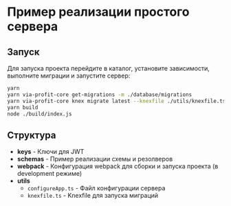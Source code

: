 # Пример реализации простого сервера

## Запуск

Для запуска проекта перейдите в каталог, установите зависимости, выполните миграции и запустите сервер:

```bash
yarn
yarn via-profit-core get-migrations -m ./database/migrations
yarn via-profit-core knex migrate latest --knexfile ./utils/knexfile.ts
yarn build
node ./build/index.js
```

## Структура

 - **keys** - Ключи для JWT
 - **schemas** - Пример реализации схемы и резолверов
 - **webpack** - Конфигурация webpack для сборки и запуска проекта (в development режиме)
 - **utils**
   - `configureApp.ts` - Файл конфигурации сервера
   - `knexfile.ts` - Knexfile для запуска миграций